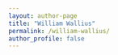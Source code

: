 ```yaml
---
layout: author-page
title: "William Wallius"
permalink: /william-wallius/
author_profile: false
---
```

